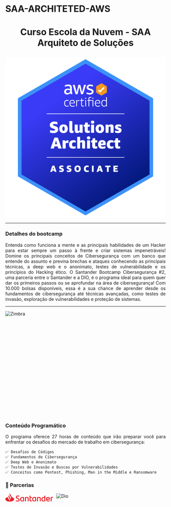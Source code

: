 # SAA-ARCHITETED-AWS


<h1><p align="center">Curso Escola da Nuvem - SAA Arquiteto de Soluções</p></h1>



<p align="center">
    <a href="https://aws.amazon.com/pt/certification/certified-solutions-architect-associate">
        <img 
            alt="Linkedin" 
            title="Bootcamp Cibersegurança" 
            src="https://github.com/Gnunes03/SAA-ARCHITETED-AWS/blob/main/saa.png"
        />
    </a>
</p>

---
<h3><b> Detalhes do bootcamp </b></h3>

<p align="justify">Entenda como funciona a mente e as principais habilidades de um Hacker para estar sempre um passo à frente e criar sistemas impenetráveis! Domine os principais conceitos de Cibersegurança com um banco que entende do assunto e previna brechas e ataques conhecendo as principais técnicas, a deep web e o anonimato, testes de vulnerabilidade e os princípios do Hacking ético.
O Santander Bootcamp Cibersegurança #2, uma parceria entre o Santander e a DIO, é o programa ideal para quem quer dar os primeiros passos ou se aprofundar na área de cibersegurança! Com 10.000 bolsas disponíveis, essa é a sua chance de aprender desde os fundamentos de cibersegurança até técnicas avançadas, como testes de invasão, exploração de vulnerabilidades e proteção de sistemas.</p>

---
<h></h>
<p>
<img 
    align="left" 
    alt="Zimbra" 
    title="Zimbra Mail"
    width="1300px" 
    height="350px"
    style="padding-right: 3000px;" 
    src="https://img.freepik.com/vetores-gratis/conceito-de-seguranca-cibernetica_53876-93472.jpg" 
/>
</p>


<h></h>
<h3><b> Conteúdo Programático </b></h3>
<p align="justify">O programa oferece 27 horas de conteúdo que irão preparar você para enfrentar os desafios do mercado de trabalho em cibersegurança:</p>

    ✅ Desafios de Códigos
    ✅ Fundamentos de Cibersegurança 
    ✅ Deep Web e Anonimato 
    ✅ Testes de Invasão e Buscas por Vulnerabilidades 
    ✅ Conceitos como Pentest, Phishing, Man in the Middle e Ransomware 

### 🤖 Parcerias

<img 
    align="left" 
    alt="Santander" 
    title="Santander"
    width="150px" 
    style="padding-right: 10px;" 
    src="https://github.com/Gnunes03/Santander_Bootcamp_Ciberseguranca2/blob/main/santander.svg" 
/>
<img 
    align="left" 
    alt="Dio" 
    title="Dio"
    width="75px" 
    style="padding-right: 10px;" 
    src="https://scontent.fsdu13-1.fna.fbcdn.net/v/t39.30808-6/252351143_3032284660434510_573860334119975718_n.jpg?_nc_cat=111&ccb=1-7&_nc_sid=6ee11a&_nc_ohc=Uxvc0FX2ssIQ7kNvgE57wMC&_nc_zt=23&_nc_ht=scontent.fsdu13-1.fna&_nc_gid=AIzL---WQSRgsuG3cMCbTtt&oh=00_AYDvZW4ckagq5XsRCjaRzrrLepouBQCb6I-lq9cVImVl0g&oe=6763C853" 
/>
<br/>


